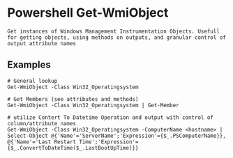 # Powershell Get-WmiObject

    Get instances of Windows Management Instrumentation Objects. Usefull for getting objects, using methods on outputs, and granular control of output attribute names
    
## Examples

    # General lookup
    Get-WmiObject -Class Win32_Operatingsystem 
    
    # Get Members (see attributes and methods)
    Get-WmiObject -Class Win32_Operatingsystem | Get-Member

    # utilize Contert To Datetime Operation and output with control of column/attribute names
    Get-WmiObject -Class Win32_Operatingsystem -ComputerName <hostname> | Select-Object @{'Name'='ServerName';'Expression'={$_.PSComputerName}}, @{'Name'='Last Restart Time';'Expression'={$_.ConvertToDateTime($_.LastBootUpTime)}}